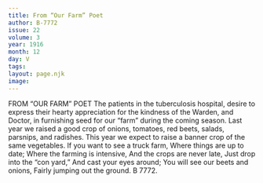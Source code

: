 ```yaml
---
title: From “Our Farm” Poet
author: B-7772
issue: 22
volume: 3
year: 1916
month: 12
day: V
tags:
layout: page.njk
image:
---
```

FROM “OUR FARM” POET       The patients in the tuberculosis hospital, desire to express their hearty appreciation for the kindness of the Warden, and Doctor, in furnishing seed for our “farm” during the coming season.       Last year we raised a good crop of onions, tomatoes, red beets, salads, parsnips, and radishes. This year we expect to raise a banner crop of the same vegetables.       If you want to see a truck farm,    Where things are up to date;    Where the farming is intensive,    And the crops are never late,    Just drop into the “con yard,”    And cast your eyes around;    You will see our beets and onions,   Fairly jumping out the ground.    B 7772. 


